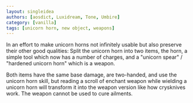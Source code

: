 ```yaml
---
layout: singleidea
authors: [aosdict, Luxidream, Tone, Umbire]
category: [vanilla]
tags: [unicorn horn, new object, weapons]
---
```

In an effort to make unicorn horns not infinitely usable but also preserve their other good qualities: Split the unicorn horn into two items, the horn, a simple tool which now has a number of charges, and a "unicorn spear" / "hardened unicorn horn" which is a weapon.

Both items have the same base damage, are two-handed, and use the unicorn horn skill, but reading a scroll of enchant weapon while wielding a unicorn horn will transform it into the weapon version like how crysknives work. The weapon cannot be used to cure ailments.
